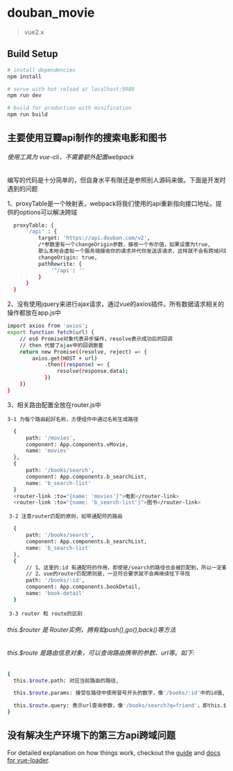 # douban_movie

> vue2.x

## Build Setup

``` bash
# install dependencies
npm install

# serve with hot reload at localhost:9988
npm run dev

# build for production with minification
npm run build
```
## 主要使用豆瓣api制作的搜索电影和图书
###### 使用工具为 vue-cli，不需要额外配置webpack
编写的代码是十分简单的，但自身水平有限还是参照别人源码来做。下面是开发时遇到的问题

1、proxyTable是一个映射表，webpack将我们使用的api重新指向接口地址。提供的options可以解决跨域
``` bash
  proxyTable: {
      '/api' : {
          target: 'https://api.douban.com/v2',
          /*参数里有一个changeOrigin参数，接收一个布尔值，如果设置为true,
          那么本地会虚拟一个服务端接收你的请求并代你发送该请求，这样就不会有跨域问题了，当然这只适用于开发环境*/
          changeOrigin: true,
          pathRewrite: {
              '^/api': ''
          }
      }
  }
```
2、没有使用jquery来进行ajax请求，通过vue的axios插件。所有数据请求相关的操作都放在app.js中
``` bash
import axios from 'axios';
export function fetch(url) {
    // es6 Promise对象代表异步操作，resolve表示成功后的回调
    // then 代替了ajax中的回调嵌套
    return new Promise((resolve, reject) => {
        axios.get(HOST + url)
            .then((response) => {
                resolve(response.data);
            })
    })
}
```
3、相关路由配置全放在router.js中

  ``3-1 为每个路由起好名称，方便组件中通过名称生成路径 ``
  ``` bash
    {
        path: '/movies',
        component: App.components.vMovie,
        name: 'movies'
    },
    {
        path: '/books/search',
        component: App.components.b_searchList,
        name: 'b_search-list'
    }
    <router-link :to="{name: 'movies'}">电影</router-link>
    <router-link :to="{name: 'b_search-list'}">图书</router-link>
  ```
  ``3-2 注意router匹配的原则，如带通配符的路由 ``
  ``` bash
    {
        path: '/books/search',
        component: App.components.b_searchList,
        name: 'b_search-list'
    },
    {
        // 1、这里的:id 有通配符的作用，即使是/search的路径也会被匹配到，所以一定要放在最下面
        // 2、vue的router匹配原则是，一旦符合要求就不会再继续往下寻找
        path: '/books/:id',
        component: App.components.bookDetail,
        name: 'book-detail'
    }
  ```
  ``3-3 router 和 route的区别 ``
  
###### this.$router 是 Router实例，拥有如push(),go(),back()等方法
###### this.$route 是路由信息对象，可以查询路由携带的参数、url等。如下:
``` bash  
{
  this.$route.path: 对应当前路由的路径,

  this.$route.params: 接受在路径中使用冒号开头的数字，像'/books/:id'中的id值,

  this.$route.query: 表示url查询参数，像'/books/search?q=friend'，即this.$route.query.q==friend
}
```
## 没有解决生产环境下的第三方api跨域问题

For detailed explanation on how things work, checkout the [guide](http://vuejs-templates.github.io/webpack/) and [docs for vue-loader](http://vuejs.github.io/vue-loader).
